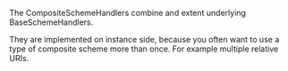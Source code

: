 The CompositeSchemeHandlers combine and extent underlying BaseSchemeHandlers.

They are implemented on instance side, because you often want to use a type of composite scheme more than once.
For example multiple relative URIs.
